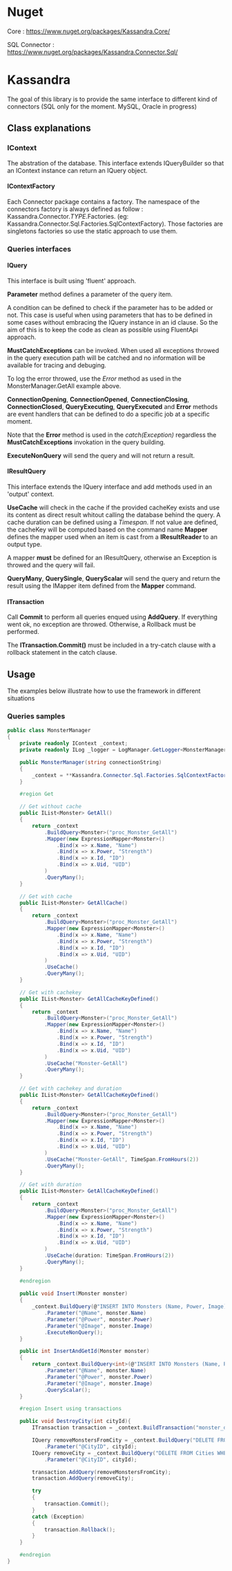 # Nuget
Core : https://www.nuget.org/packages/Kassandra.Core/

SQL Connector : https://www.nuget.org/packages/Kassandra.Connector.Sql/

# Kassandra
The goal of this library is to provide the same interface to different kind of connectors (SQL only for the moment. MySQL, Oracle in progress)
## Class explanations
### IContext
The abstration of the database. This interface extends IQueryBuilder so that an IContext instance can return an IQuery object.
#### IContextFactory
Each Connector package contains a factory. The namespace of the connectors factory is always defined as follow : Kassandra.Connector.*TYPE*.Factories. (eg: Kassandra.Connector.Sql.Factories.SqlContextFactory). Those factories are singletons factories so use the static approach to use them.
### Queries interfaces
#### IQuery
This interface is built using 'fluent' approach. 

**Parameter** method defines a parameter of the query item. 

A condition can be defined to check if the parameter has to be added or not. This case is useful when using parameters that has to be defined in some cases without embracing the IQuery instance in an id clause. So the aim of this is to keep the code as clean as possible using FluentApi approach.

**MustCatchExceptions** can be invoked. When used all exceptions throwed in the query execution path will be catched and no information will be available for tracing and debuging. 

To log the error throwed, use the *Error* method as used in the MonsterManager.GetAll example above.

**ConnectionOpening**, **ConnectionOpened**, **ConnectionClosing**, **ConnectionClosed**, **QueryExecuting**, **QueryExecuted** and **Error** methods are event handlers that can be defined to do a specific job at a specific moment. 

Note that the **Error** method is used in the *catch(Exception)* regardless the **MustCatchExceptions** invokation in the query building.

**ExecuteNonQuery** will send the query and will not return a result.

#### IResultQuery
This interface extends the IQuery interface and add methods used in an 'output' context.

**UseCache** will check in the cache if the provided cacheKey exists and use its content as direct result whitout calling the database behind the query. A cache duration can be defined using a *Timespan*.
If not value are defined, the cacheKey will be computed based on the command name
**Mapper** defines the mapper used when an item is cast from a **IResultReader** to an output type.

A mapper **must** be defined for an IResultQuery, otherwise an Exception is throwed and the query will fail.

**QueryMany**, **QuerySingle**, **QueryScalar** will send the query and return the result using the IMapper item defined from the **Mapper** command.

#### ITransaction
Call **Commit** to perform all queries enqued using **AddQuery**. If everything went ok, no exception are throwed. Otherwise, a Rollback must be performed.

The **ITransaction.Commit()** must be included in a try-catch clause with a rollback statement in the catch clause.

## Usage
The examples below illustrate how to use the framework in different situations
### Queries samples
``` C#
public class MonsterManager
{
	private readonly IContext _context;
	private readonly ILog _logger = LogManager.GetLogger<MonsterManager>();

	public MonsterManager(string connectionString)
	{
		_context = **Kassandra.Connector.Sql.Factories.SqlContextFactory.Instance.**GetContext(connectionString);
	}

	#region Get

	// Get without cache
	public IList<Monster> GetAll()
	{		
		return _context
			.BuildQuery<Monster>("proc_Monster_GetAll")
			.Mapper(new ExpressionMapper<Monster>()
				.Bind(x => x.Name, "Name")
                .Bind(x => x.Power, "Strength")
                .Bind(x => x.Id, "ID")
                .Bind(x => x.Uid, "UID")
            )
			.QueryMany();
	}

	// Get with cache
	public IList<Monster> GetAllCache()
	{		
		return _context
			.BuildQuery<Monster>("proc_Monster_GetAll")
			.Mapper(new ExpressionMapper<Monster>()
                .Bind(x => x.Name, "Name")
                .Bind(x => x.Power, "Strength")
                .Bind(x => x.Id, "ID")
                .Bind(x => x.Uid, "UID")
            )
			.UseCache()
			.QueryMany();
	}

	// Get with cachekey
	public IList<Monster> GetAllCacheKeyDefined()
	{		
		return _context
			.BuildQuery<Monster>("proc_Monster_GetAll")
			.Mapper(new ExpressionMapper<Monster>()
                .Bind(x => x.Name, "Name")
                .Bind(x => x.Power, "Strength")
                .Bind(x => x.Id, "ID")
                .Bind(x => x.Uid, "UID")
            )
			.UseCache("Monster-GetAll")
			.QueryMany();
	}

	// Get with cachekey and duration
	public IList<Monster> GetAllCacheKeyDefined()
	{		
		return _context
			.BuildQuery<Monster>("proc_Monster_GetAll")
			.Mapper(new ExpressionMapper<Monster>()
                .Bind(x => x.Name, "Name")
                .Bind(x => x.Power, "Strength")
                .Bind(x => x.Id, "ID")
                .Bind(x => x.Uid, "UID")
            )
			.UseCache("Monster-GetAll", TimeSpan.FromHours(2))
			.QueryMany();
	}

	// Get with duration
	public IList<Monster> GetAllCacheKeyDefined()
	{		
		return _context
			.BuildQuery<Monster>("proc_Monster_GetAll")
			.Mapper(new ExpressionMapper<Monster>()
                .Bind(x => x.Name, "Name")
                .Bind(x => x.Power, "Strength")
                .Bind(x => x.Id, "ID")
                .Bind(x => x.Uid, "UID")
            )
			.UseCache(duration: TimeSpan.FromHours(2))
			.QueryMany();
	}

	#endregion
	
	public void Insert(Monster monster)
	{
		_context.BuildQuery(@"INSERT INTO Monsters (Name, Power, Image) VALUES (@Name, @Power, @Image)", isCommand: false)
			.Parameter("@Name", monster.Name)
			.Parameter("@Power", monster.Power)
			.Parameter("@Image", monster.Image)
			.ExecuteNonQuery();
	}

	public int InsertAndGetId(Monster monster)
	{
		return _context.BuildQuery<int>(@"INSERT INTO Monsters (Name, Power, Image) OUTPUT Inserted.ID VALUES (@Name, @Power, @Image)", isCommand: false)
			.Parameter("@Name", monster.Name)
			.Parameter("@Power", monster.Power)
			.Parameter("@Image", monster.Image)
			.QueryScalar();
	}

	#region Insert using transactions

	public void DestroyCity(int cityId){
		ITransaction transaction = _context.BuildTransaction("monster_destroy_city");

        IQuery removeMonstersFromCity = _context.BuildQuery("DELETE FROM MonstersCity WHERE CityID = @CityID")
            .Parameter("@CityID", cityId);
        IQuery removeCity = _context.BuildQuery("DELETE FROM Cities WHERE ID = @CityID")
            .Parameter("@CityID", cityId);

        transaction.AddQuery(removeMonstersFromCity);
        transaction.AddQuery(removeCity);

        try
        {
            transaction.Commit();
        }
        catch (Exception)
        {
            transaction.Rollback();
        }
	}

	#endregion
}

```
